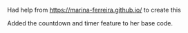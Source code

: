 Had help from https://marina-ferreira.github.io/ to create this

Added the countdown and timer feature to her base code.
